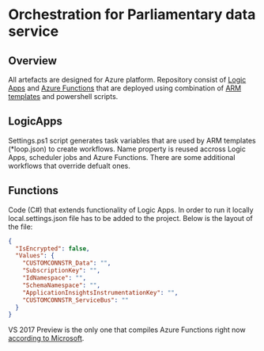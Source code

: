 # Orchestration for Parliamentary data service #

## Overview ##

All artefacts are designed for Azure platform. Repository consist of [Logic Apps](https://docs.microsoft.com/en-gb/azure/logic-apps/) and [Azure Functions](https://docs.microsoft.com/en-us/azure/azure-functions/functions-overview) that are deployed using combination of [ARM templates](https://docs.microsoft.com/en-us/azure/azure-resource-manager/resource-manager-template-walkthrough) and powershell scripts.

## LogicApps ##
Settings.ps1 script generates task variables that are used by ARM templates (*loop.json) to create workflows. Name property is reused accross Logic Apps, scheduler jobs and Azure Functions. There are some additional workflows that override defualt ones.

## Functions ##
Code (C#) that extends functionality of Logic Apps. In order to run it locally local.settings.json file has to be added to the project.
Below is the layout of the file:

```json
{
  "IsEncrypted": false,
  "Values": {
    "CUSTOMCONNSTR_Data": "",
    "SubscriptionKey": "",
    "IdNamespace": "",
    "SchemaNamespace": "",
    "ApplicationInsightsInstrumentationKey": "",
    "CUSTOMCONNSTR_ServiceBus": ""
  }
}
```

VS 2017 Preview is the only one that compiles Azure Functions right now [according to Microsoft](https://blogs.msdn.microsoft.com/webdev/2017/05/10/azure-function-tools-for-visual-studio-2017/).
